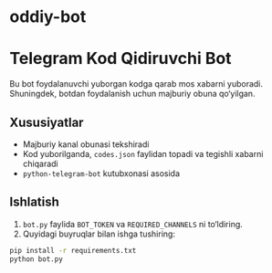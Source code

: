 # oddiy-bot
# Telegram Kod Qidiruvchi Bot

Bu bot foydalanuvchi yuborgan kodga qarab mos xabarni yuboradi. Shuningdek, botdan foydalanish uchun majburiy obuna qo‘yilgan.

## Xususiyatlar
- Majburiy kanal obunasi tekshiradi
- Kod yuborilganda, `codes.json` faylidan topadi va tegishli xabarni chiqaradi
- `python-telegram-bot` kutubxonasi asosida

## Ishlatish

1. `bot.py` faylida `BOT_TOKEN` va `REQUIRED_CHANNELS` ni to‘ldiring.
2. Quyidagi buyruqlar bilan ishga tushiring:

```bash
pip install -r requirements.txt
python bot.py
